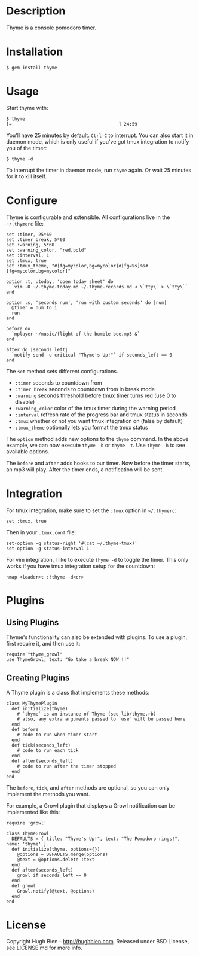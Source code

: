 Description
===========

Thyme is a console pomodoro timer.

Installation
============

    $ gem install thyme

Usage
=====

Start thyme with:

    $ thyme
    [=                                        ] 24:59

You'll have 25 minutes by default.  `Ctrl-C` to interrupt.  You can also start
it in daemon mode, which is only useful if you've got tmux integration to notify
you of the timer:

    $ thyme -d

To interrupt the timer in daemon mode, run `thyme` again.  Or wait 25 minutes
for it to kill itself.

Configure
=========

Thyme is configurable and extensible.  All configurations live in the
`~/.thymerc` file:

    set :timer, 25*60
    set :timer_break, 5*60
    set :warning, 5*60
    set :warning_color, "red,bold"
    set :interval, 1
    set :tmux, true
    set :tmux_theme, "#[fg=mycolor,bg=mycolor]#[fg=%s]%s#[fg=mycolor,bg=mycolor]"

    option :t, :today, 'open today sheet' do
      `vim -O ~/.thyme-today.md ~/.thyme-records.md < \`tty\` > \`tty\``
    end

    option :s, 'seconds num', 'run with custom seconds' do |num|
      @timer = num.to_i
      run
    end

    before do
      `mplayer ~/music/flight-of-the-bumble-bee.mp3 &`
    end

    after do |seconds_left|
      `notify-send -u critical "Thyme's Up!"` if seconds_left == 0
    end

The `set` method sets different configurations.

* `:timer` seconds to countdown from
* `:timer_break` seconds to countdown from in break mode
* `:warning` seconds threshold before tmux timer turns red (use 0 to disable)
* `:warning_color` color of the tmux timer during the warning period
* `:interval` refresh rate of the progress bar and tmux status in seconds
* `:tmux` whether or not you want tmux integration on (false by default)
* `:tmux_theme` optionally lets you format the tmux status

The `option` method adds new options to the `thyme` command.  In the above
example, we can now execute `thyme -b` or `thyme -t`.  Use `thyme -h` to see
available options.

The `before` and `after` adds hooks to our timer.  Now before the timer starts,
an mp3 will play.  After the timer ends, a notification will be sent.




Integration
===========

For tmux integration, make sure to set the `:tmux` option in `~/.thymerc`:

    set :tmux, true

Then in your `.tmux.conf` file:

    set-option -g status-right '#(cat ~/.thyme-tmux)'
    set-option -g status-interval 1

For vim integration, I like to execute `thyme -d` to toggle the timer.  This only
works if you have tmux integration setup for the countdown:

    nmap <leader>t :!thyme -d<cr>



Plugins
=======


Using Plugins
-------------

Thyme's functionality can also be extended with plugins.
To use a plugin, first require it, and then use it:

    require "thyme_growl"
    use ThymeGrowl, text: "Go take a break NOW !!"


Creating Plugins
----------------

A Thyme plugin is a class that implements these methods:

    class MyThymePlugin
      def initialize(thyme)
        # `thyme` is an instance of Thyme (see lib/thyme.rb)
        # also, any extra arguments passed to `use` will be passed here
      end
      def before
        # code to run when timer start
      end
      def tick(seconds_left)
        # code to run each tick
      end
      def after(seconds_left)
        # code to run after the timer stopped
      end
    end

The `before`, `tick`, and `after` methods are optional,
so you can only implement the methods you want.

For example, a Growl plugin that displays a Growl notification
can be implemented like this:

    require 'growl'

    class ThymeGrowl
      DEFAULTS = { title: "Thyme's Up!", text: "The Pomodoro rings!", name: 'thyme' }
      def initialize(thyme, options={})
        @options = DEFAULTS.merge(options)
        @text = @options.delete :text
      end
      def after(seconds_left)
        growl if seconds_left == 0
      end
      def growl
        Growl.notify(@text, @options)
      end
    end



License
=======

Copyright Hugh Bien - http://hughbien.com.
Released under BSD License, see LICENSE.md for more info.
